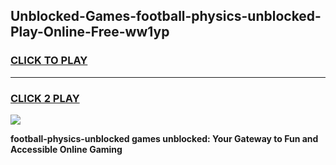
## Unblocked-Games-football-physics-unblocked-Play-Online-Free-ww1yp
<h3>
<a href="https://premium76.site?title=football-physics-unblocked&ref=26A">CLICK TO PLAY</a></h3>
<hr>

<h3>
<a href="https://premium76.site?title=football-physics-unblocked&ref=26A">CLICK 2 PLAY</a>
  
</h3>

<a href="https://premium76.site?title=football-physics-unblocked&ref=26A"><img src="https://clearcache.store/games.png"></a>


**football-physics-unblocked games unblocked: Your Gateway to Fun and Accessible Online Gaming**

